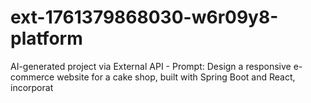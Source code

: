 # ext-1761379868030-w6r09y8-platform
AI-generated project via External API - Prompt: Design a responsive e-commerce website for a cake shop, built with Spring Boot and React, incorporat
